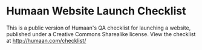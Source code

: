 # Humaan Website Launch Checklist

This is a public version of Humaan's QA checklist for launching a website, published under a Creative Commons Sharealike license. 
View the checklist at <http://humaan.com/checklist/>
